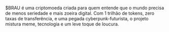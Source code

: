 $BRAU é uma criptomoeda criada para quem entende que o mundo precisa de menos seriedade e mais zoeira digital. Com 1 trilhão de tokens, zero taxas de transferência, e uma pegada cyberpunk-futurista, o projeto mistura meme, tecnologia e um leve toque de loucura.
